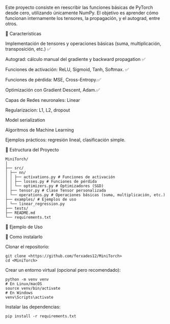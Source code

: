Este proyecto consiste en reescribir las funciones básicas de PyTorch desde cero, utilizando únicamente NumPy. El objetivo es aprender cómo funcionan internamente los tensores, la propagación, y el autograd, entre otros.

🚀 Características

Implementación de tensores y operaciones básicas (suma, multiplicación, transposición, etc.) ✅

Autograd: cálculo manual del gradiente y backward propagation ✅

Funciones de activación: ReLU, Sigmoid, Tanh, Softmax. ✅

Funciones de pérdida: MSE, Cross-Entropy.✅

Optimización con Gradient Descent, Adam.✅

Capas de Redes neuronales: Linear

Regularizacion: L1, L2, dropout 

Model serialization

Algoritmos de Machine Learning

Ejemplos prácticos: regresión lineal, clasificación simple.

📂 Estructura del Proyecto<br>
```
MiniTorch/
│
├── src/
│ ├── nn/
│ │ ├── activations.py # Funciones de activación
│ │ ├── losses.py # Funciones de pérdida
│ │ └── optimizers.py # Optimizadores (SGD)
│ ├── tensor.py # Clase Tensor personalizada
│ └── operations.py # Operaciones básicas (suma, multiplicación, etc.)
├── examples/ # Ejemplos de uso
│ └── linear_regression.py
├── tests/
├── README.md
└── requirements.txt
```
📝 Ejemplo de Uso


📌 Como instalarlo

Clonar el repositorio:
```
git clone <https://github.com/ferxades12/MiniTorch>
cd <MiniTorch>
```
Crear un entorno virtual (opcional pero recomendado):

```
python -m venv venv
# En Linux/macOS
source venv/bin/activate
# En Windows
venv\Scripts\activate
```

Instalar las dependencias:
```
pip install -r requirements.txt
```
